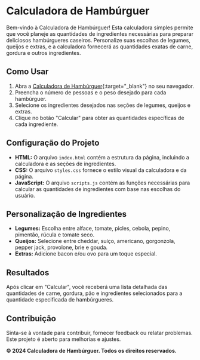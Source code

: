 # Calculadora de Hambúrguer

Bem-vindo à Calculadora de Hambúrguer! Esta calculadora simples permite que você planeje as quantidades de ingredientes necessárias para preparar deliciosos hambúrgueres caseiros. Personalize suas escolhas de legumes, queijos e extras, e a calculadora fornecerá as quantidades exatas de carne, gordura e outros ingredientes.

## Como Usar

1. Abra a [Calculadora de Hambúrguer](https://vini-fritzen.github.io/CallBurger/){:target="_blank"} no seu navegador.
2. Preencha o número de pessoas e o peso desejado para cada hambúrguer.
3. Selecione os ingredientes desejados nas seções de legumes, queijos e extras.
4. Clique no botão "Calcular" para obter as quantidades específicas de cada ingrediente.

## Configuração do Projeto

- **HTML:** O arquivo `index.html` contém a estrutura da página, incluindo a calculadora e as seções de ingredientes.
- **CSS:** O arquivo `styles.css` fornece o estilo visual da calculadora e da página.
- **JavaScript:** O arquivo `scripts.js` contém as funções necessárias para calcular as quantidades de ingredientes com base nas escolhas do usuário.

## Personalização de Ingredientes

- **Legumes:** Escolha entre alface, tomate, picles, cebola, pepino, pimentão, rúcula e tomate seco.
- **Queijos:** Selecione entre cheddar, suíço, americano, gorgonzola, pepper jack, provolone, brie e gouda.
- **Extras:** Adicione bacon e/ou ovo para um toque especial.

## Resultados

Após clicar em "Calcular", você receberá uma lista detalhada das quantidades de carne, gordura, pão e ingredientes selecionados para a quantidade especificada de hambúrgueres.

## Contribuição

Sinta-se à vontade para contribuir, fornecer feedback ou relatar problemas. Este projeto é aberto para melhorias e ajustes.

**© 2024 Calculadora de Hambúrguer. Todos os direitos reservados.**